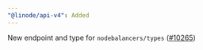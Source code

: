 ```yaml
---
"@linode/api-v4": Added
---
```


New endpoint and type for `nodebalancers/types` ([#10265](https://github.com/linode/manager/pull/10265))
